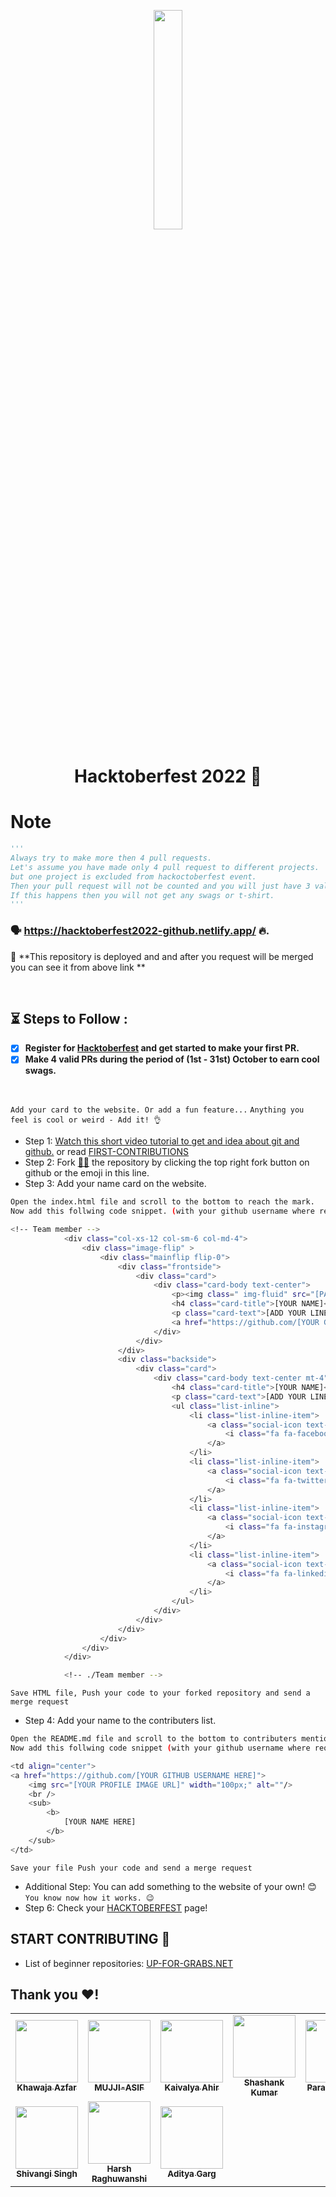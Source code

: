 <p align="center">
    <a href="https://hacktoberfest.digitalocean.com/">
        <img src="https://raw.githubusercontent.com/keshavsingh4522/hacktoberfest2021/35fc6060c5ddead5792f29a2437fea160dbe9804/Assets/logo-hacktoberfest-full.f42e3b1.svg" width="30%">
    </a>
</p>

<h1 align="center"> Hacktoberfest 2022 🎉</h1>

# Note

```py
'''
Always try to make more then 4 pull requests.
Let's assume you have made only 4 pull request to different projects.
but one project is excluded from hackoctoberfest event.
Then your pull request will not be counted and you will just have 3 valid pull requests.
If this happens then you will not get any swags or t-shirt.
'''
```

### 🗣 https://hacktoberfest2022-github.netlify.app/ 🔥.

📢 **This repository is deployed and and after you request will be merged you can see it from above link **

<br>

## ⏳ Steps to Follow :

- [x] **Register for [Hacktoberfest](https://hacktoberfest.digitalocean.com/) and get started to make your first PR.**
- [x] **Make 4 valid PRs during the period of (1st - 31st) October to earn cool swags.**

 <br>

`Add your card to the website. Or add a fun feature...`
`Anything you feel is cool or weird - Add it! 👌`

- Step 1: [Watch this short video tutorial to get and idea about git and github.](https://www.youtube.com/watch?v=8Dd7KRpKeaE&ab_channel=CoderCoder)
  or read [FIRST-CONTRIBUTIONS](https://github.com/firstcontributions/first-contributions)
- Step 2: Fork [👨‍💻](https://github.com/ShankarLohar/Hactober-Fests/fork) the repository by clicking the top right fork button on github or the emoji in this line.
- Step 3: Add your name card on the website.

```bash
Open the index.html file and scroll to the bottom to reach the mark.
Now add this follwing code snippet. (with your github username where required)
```

```bash
<!-- Team member -->
            <div class="col-xs-12 col-sm-6 col-md-4">
                <div class="image-flip" >
                    <div class="mainflip flip-0">
                        <div class="frontside">
                            <div class="card">
                                <div class="card-body text-center">
                                    <p><img class=" img-fluid" src="[PASTE LINK TO YOUR IMAGE]" alt="card image"></p>
                                    <h4 class="card-title">[YOUR NAME]</h4>
                                    <p class="card-text">[ADD YOUR LINE]</p>
                                    <a href="https://github.com/[YOUR GITHUB USERNAME]" class="btn btn-primary btn-sm"><i class="fa fa-plus"></i></a>
                                </div>
                            </div>
                        </div>
                        <div class="backside">
                            <div class="card">
                                <div class="card-body text-center mt-4">
                                    <h4 class="card-title">[YOUR NAME]</h4>
                                    <p class="card-text">[ADD YOUR LINE]</p>
                                    <ul class="list-inline">
                                        <li class="list-inline-item">
                                            <a class="social-icon text-xs-center" target="_blank" href="[YOUR FACEBOOK URL]">
                                                <i class="fa fa-facebook"></i>
                                            </a>
                                        </li>
                                        <li class="list-inline-item">
                                            <a class="social-icon text-xs-center" target="_blank" href="[YOUR TWITTER]">
                                                <i class="fa fa-twitter"></i>
                                            </a>
                                        </li>
                                        <li class="list-inline-item">
                                            <a class="social-icon text-xs-center" target="_blank" href="[YOUR INSTAGRAM]">
                                                <i class="fa fa-instagram"></i>
                                            </a>
                                        </li>
                                        <li class="list-inline-item">
                                            <a class="social-icon text-xs-center" target="_blank" href="[YOUR LINKEDIN]">
                                                <i class="fa fa-linkedin"></i>
                                            </a>
                                        </li>
                                    </ul>
                                </div>
                            </div>
                        </div>
                    </div>
                </div>
            </div>

            <!-- ./Team member -->
```

`Save HTML file, Push your code to your forked repository and send a merge request`



- Step 4: Add your name to the contributers list.

```bash
Open the README.md file and scroll to the bottom to contributers mentions.
Now add this follwing code snippet (with your github username where required.) at the mark.
```

```bash
<td align="center">
<a href="https://github.com/[YOUR GITHUB USERNAME HERE]">
    <img src="[YOUR PROFILE IMAGE URL]" width="100px;" alt=""/>
    <br />
    <sub>
        <b>
            [YOUR NAME HERE]
        </b>
    </sub>
</td>
```

`Save your file Push your code and send a merge request`

- Additional Step: You can add something to the website of your own! 😊
  `You know now how it works. 😉`
- Step 6: Check your [HACKTOBERFEST](https://hacktoberfest.com/) page!

## START CONTRIBUTING 👐

- List of beginner repositories: [UP-FOR-GRABS.NET](https://up-for-grabs.net/#/)

## Thank you ❤!

<table>
    <tr>
        <td align="center">
           <a href="https://github.com/khawajaazfar2000">
           <img src="https://avatars.githubusercontent.com/u/73386961?v=4" width="100px;" alt=""/>
         <br />
        <sub> <b>Khawaja Azfar</b> </sub>
     </td>

<td align="center">
<a href="https://github.com/muji-asif">
    <img src="https://avatars.githubusercontent.com/u/115453222?v=4" width="100px;" alt=""/>
    <br />
    <sub>
        <b>
           MUJJI-ASIF
        </b>
    </sub>
</td>

<!-- Add your snippet here -->
<td align="center">
<a href="https://github.com/lsgdefault">
    <img src="https://i.postimg.cc/sXyzfwVW/white-20220814-140433.jpg" width="100px;" alt=""/>
    <br />
    <sub>
        <b>
            Kaivalya Ahir
        </b>
    </sub>
</td>
    <!-- Add your snippet here -->
    <td align="center">
<a href="https://github.com/shashank1529">
    <img src="https://avatars.githubusercontent.com/u/97579275?s=400&u=539ba75ea77da17c6e0edb2a8201f61d00247170&v=4" width="100px;" alt=""/>
    <br />
    <sub>
        <b>
            Shashank Kumar
        </b>
    </sub>
</td>

<td align="center">
<a href="https://github.com/Parag477">
    <img src="https://avatars.githubusercontent.com/u/60110529?v=4" width="100px;" alt=""/>
    <br />
    <sub>
        <b>
            Parag Agrawal
        </b>
    </sub>
</td>

<td align="center">
<a href="https://github.com/Roopshali">
    <img src="https://user-images.githubusercontent.com/75069150/195845223-e9128a23-3d41-46a5-ab40-61ec751ec34f.png" width="100px;" alt=""/>
    <br />
    <sub>
        <b>
            Roopshali Roy
        </b>
    </sub>
</td>

<td align="center">
<a href="https://github.com/rudraneel18">
    <img src="https://avatars.githubusercontent.com/u/64578089?v=4" width="100px;" alt=""/>
    <br />
    <sub>
        <b>
            Rudraneel Dutta
        </b>
    </sub>
</td>
<td align="center">
<a href="https://github.com/Anshsahu0802">
    <img src="https://media-exp1.licdn.com/dms/image/C4D03AQE_CTofkPfMdw/profile-displayphoto-shrink_400_400/0/1660828391115?e=1671062400&v=beta&t=wKgtoyoynPdWLhNt7YjJMkXsM946inrmOucrtBoH6lw" width="100px;" alt=""/>
    <br />
    <sub>
        <b>
            Ansh Sahu
        </b>
    </sub>
</td>

<td align="center">
<a href="https://github.com/rishuriya">
    <img src="https://avatars.githubusercontent.com/u/85174423?v=4" width="100px;" alt=""/>
    <br />
    <sub>
        <b>
            Rishav Kumar
        </b>
    </sub>
</td>
<td align="center">
<a href="https://github.com/fahadashiq12">
    <img src="https://avatars.githubusercontent.com/u/44393684?s=400&u=d92cd0c5d82c93a22202b8c51cd26ab993f77d6e&v=4" width="100px;" alt=""/>
    <br />
    <sub>
        <b>
          Fahad Ashiq
        </b>
    </sub>
</td>
<td align="center">
<a href="https://github.com/inzamamahmad3">
    <img src="https://avatars.githubusercontent.com/u/76010008?v=4" width="100px;" alt=""/>
    <br />
    <sub>
        <b>
            Inzamam Ahmad
        </b>
    </sub>
</td>
<td align="center">
<a href="https://github.com/Aditya973">
    <img src="https://avatars.githubusercontent.com/u/78346698?s=400&u=b98892b64175ae06d08fd54328d542fcc9a97417&v=4" width="100px;" alt=""/>
    <br />
    <sub>
        <b>
            Aditya Tiwari
        </b>
    </sub>
</td>
</tr>
<td align="center">
<a href="https://github.com/shiva1217">
    <img src="https://www.linkedin.com/mwlite/in/shivangi-singh-604aa4226#image-modal" width="100px;" alt=""/>
    <br />
    <sub>
        <b>
            Shivangi Singh 
        </b>
    </sub>
</td>
<td align="center">
<a href="https://github.com/harsha094">
    <img src="https://avatars.githubusercontent.com/u/78435208?s=400&v=4" width="100px;" alt=""/>
    <br />
    <sub>
        <b>
            Harsh Raghuwanshi
        </b>
    </sub>
</td>
<td align="center">
<a href="https://github.com/aditya7302">
    <img src="https://avatars.githubusercontent.com/u/78435208?s=400&v=4" width="100px;" alt=""/>
    <br />
    <sub>
        <b>
            Aditya Garg
        </b>
    </sub>
</td>

</table>
